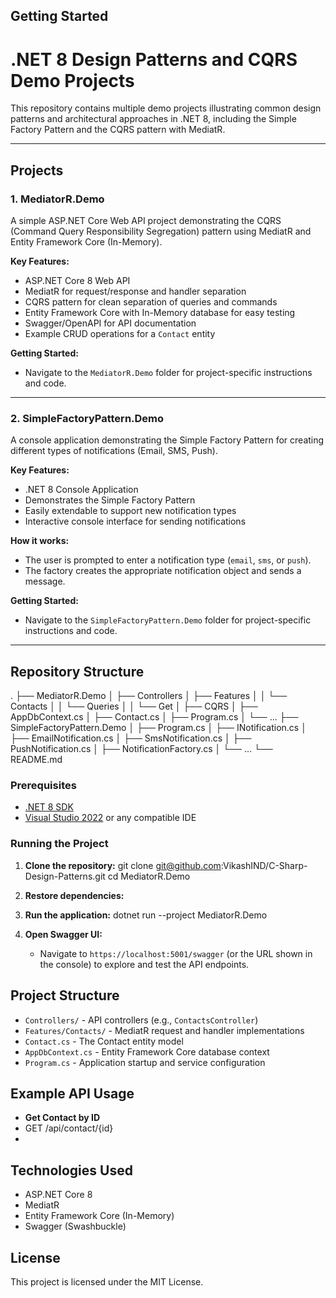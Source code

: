 ## Getting Started
# .NET 8 Design Patterns and CQRS Demo Projects

This repository contains multiple demo projects illustrating common design patterns and architectural approaches in .NET 8, including the Simple Factory Pattern and the CQRS pattern with MediatR.

---

## Projects

### 1. MediatorR.Demo

A simple ASP.NET Core Web API project demonstrating the CQRS (Command Query Responsibility Segregation) pattern using MediatR and Entity Framework Core (In-Memory).

**Key Features:**
- ASP.NET Core 8 Web API
- MediatR for request/response and handler separation
- CQRS pattern for clean separation of queries and commands
- Entity Framework Core with In-Memory database for easy testing
- Swagger/OpenAPI for API documentation
- Example CRUD operations for a `Contact` entity

**Getting Started:**
- Navigate to the `MediatorR.Demo` folder for project-specific instructions and code.

---

### 2. SimpleFactoryPattern.Demo

A console application demonstrating the Simple Factory Pattern for creating different types of notifications (Email, SMS, Push).

**Key Features:**
- .NET 8 Console Application
- Demonstrates the Simple Factory Pattern
- Easily extendable to support new notification types
- Interactive console interface for sending notifications

**How it works:**
- The user is prompted to enter a notification type (`email`, `sms`, or `push`).
- The factory creates the appropriate notification object and sends a message.

**Getting Started:**
- Navigate to the `SimpleFactoryPattern.Demo` folder for project-specific instructions and code.

---

## Repository Structure

.
├── MediatorR.Demo
│   ├── Controllers
│   ├── Features
│   │   └── Contacts
│   │       └── Queries
│   │           └── Get
│   ├── CQRS
│   ├── AppDbContext.cs
│   ├── Contact.cs
│   ├── Program.cs
│   └── ...
├── SimpleFactoryPattern.Demo
│   ├── Program.cs
│   ├── INotification.cs
│   ├── EmailNotification.cs
│   ├── SmsNotification.cs
│   ├── PushNotification.cs
│   ├── NotificationFactory.cs
│   └── ...
└── README.md

### Prerequisites

- [.NET 8 SDK](https://dotnet.microsoft.com/download/dotnet/8.0)
- [Visual Studio 2022](https://visualstudio.microsoft.com/vs/) or any compatible IDE

### Running the Project

1. **Clone the repository:**
   git clone git@github.com:VikashIND/C-Sharp-Design-Patterns.git cd MediatorR.Demo
   
3. **Restore dependencies:**
   
3. **Run the application:**
   dotnet run --project MediatorR.Demo
   
4. **Open Swagger UI:**
   - Navigate to `https://localhost:5001/swagger` (or the URL shown in the console) to explore and test the API endpoints.

## Project Structure

- `Controllers/` - API controllers (e.g., `ContactsController`)
- `Features/Contacts/` - MediatR request and handler implementations
- `Contact.cs` - The Contact entity model
- `AppDbContext.cs` - Entity Framework Core database context
- `Program.cs` - Application startup and service configuration

## Example API Usage

- **Get Contact by ID**
- GET /api/contact/{id}
- 
## Technologies Used

- ASP.NET Core 8
- MediatR
- Entity Framework Core (In-Memory)
- Swagger (Swashbuckle)

## License

This project is licensed under the MIT License.

  
